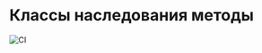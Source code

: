 # Классы наследования методы

![CI](https://github.com/ZinnatullinDA/class_inherit_2/actions/workflows/main.yml/badge.svg)
